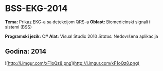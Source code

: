 # BSS-EKG-2014

**Tema:** Prikaz EKG-a sa detekcijom QRS-a
**Oblast:** Biomedicinski signali i sistemi (BSS)

**Programski jezik:** C#
**Alat:** Visual Studio 2010
*Status:* Nedovršena aplikacija

**Godina:** 2014
---

![http://i.imgur.com/xF1oQz8.png](http://i.imgur.com/xF1oQz8.png)
